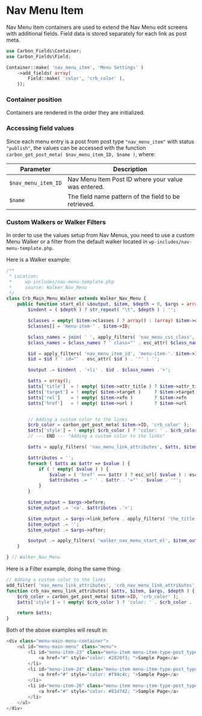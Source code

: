 # Nav Menu Item

Nav Menu Item containers are used to extend the Nav Menu edit screens with additional fields. Field data is stored separately for each link as post meta.

```php
use Carbon_Fields\Container;
use Carbon_Fields\Field;

Container::make( 'nav_menu_item', 'Menu Settings' )
    ->add_fields( array(
        Field::make( 'color', 'crb_color' ),
    ));
```

### Container position

Containers are rendered in the order they are initialized.

### Accessing field values

Since each menu entry is a post from post type `"nav_menu_item"` with status `"publish"`, the values can be accessed with the function `carbon_get_post_meta( $nav_menu_item_ID, $name )`, where:

| Parameter            | Description                                                   |
| -------------------- | ------------------------------------------------------------- |
| `$nav_menu_item_ID`  | Nav Menu Item Post ID where your value was entered.           |
| `$name`              | The field name pattern of the field to be retrieved.                        |

### Custom Walkers or Walker Filters

In order to use the values setup from Nav Menus, you need to use a custom Menu Walker or a filter from the default walker located in `wp-includes/nav-menu-template.php`.

Here is a Walker example:

```php
/**
 * Location:
 *     wp-includes/nav-menu-template.php
 *     source: Walker_Nav_Menu
 */
class Crb_Main_Menu_Walker extends Walker_Nav_Menu {
    public function start_el( &$output, $item, $depth = 0, $args = array(), $id = 0 ) {
        $indent = ( $depth ) ? str_repeat( "\t", $depth ) : '';

        $classes = empty( $item->classes ) ? array() : (array) $item->classes;
        $classes[] = 'menu-item-' . $item->ID;

        $class_names = join( ' ', apply_filters( 'nav_menu_css_class', array_filter( $classes ), $item, $args, $depth ) );
        $class_names = $class_names ? ' class="' . esc_attr( $class_names ) . '"' : '';

        $id = apply_filters( 'nav_menu_item_id', 'menu-item-'. $item->ID, $item, $args, $depth );
        $id = $id ? ' id="' . esc_attr( $id ) . '"' : '';

        $output .= $indent . '<li' . $id . $class_names .'>';

        $atts = array();
        $atts['title']  = ! empty( $item->attr_title ) ? $item->attr_title : '';
        $atts['target'] = ! empty( $item->target )     ? $item->target     : '';
        $atts['rel']    = ! empty( $item->xfn )        ? $item->xfn        : '';
        $atts['href']   = ! empty( $item->url )        ? $item->url        : '';


        // Adding a custom color to the links
        $crb_color = carbon_get_post_meta( $item->ID, 'crb_color' );
        $atts['style'] = ! empty( $crb_color ) ? 'color: ' . $crb_color . '; ' : '';
        // --- END --- "Adding a custom color to the links"

        $atts = apply_filters( 'nav_menu_link_attributes', $atts, $item, $args, $depth );

        $attributes = '';
        foreach ( $atts as $attr => $value ) {
            if ( ! empty( $value ) ) {
                $value = ( 'href' === $attr ) ? esc_url( $value ) : esc_attr( $value );
                $attributes .= ' ' . $attr . '="' . $value . '"';
            }
        }

        $item_output = $args->before;
        $item_output .= '<a'. $attributes .'>';

        $item_output .= $args->link_before . apply_filters( 'the_title', $item->title, $item->ID ) . $args->link_after;
        $item_output .= '';
        $item_output .= $args->after;

        $output .= apply_filters( 'walker_nav_menu_start_el', $item_output, $item, $depth, $args );
    }

} // Walker_Nav_Menu
```

Here is a Filter example, doing the same thing:

```php
// Adding a custom color to the links
add_filter( 'nav_menu_link_attributes', 'crb_nav_menu_link_attributes', 10, 4 );
function crb_nav_menu_link_attributes( $atts, $item, $args, $depth ) {
    $crb_color = carbon_get_post_meta( $item->ID, 'crb_color' );
    $atts['style'] = ! empty( $crb_color ) ? 'color: ' . $crb_color . '; ' : '';

    return $atts;
}
```

Both of the above examples will result in:

```php
<div class="menu-main-menu-container">
    <ul id="menu-main-menu" class="menu">
        <li id="menu-item-23" class="menu-item menu-item-type-post_type menu-item-object-page menu-item-23">
            <a href="#" style="color: #2020f3; ">Sample Page</a>
        </li>
        <li id="menu-item-24" class="menu-item menu-item-type-post_type menu-item-object-page menu-item-24">
            <a href="#" style="color: #f94c4c; ">Sample Page</a>
        </li>
        <li id="menu-item-26" class="menu-item menu-item-type-post_type menu-item-object-page menu-item-26">
            <a href="#" style="color: #81d742; ">Sample Page</a>
        </li>
    </ul>
</div>
```